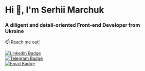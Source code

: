 <h1>Hi 👋, I'm Serhii Marchuk</h1>
<h3>A diligent and detail-oriented Front-end Developer from Ukraine</h3>

:mailbox: Reach me out!

[![Linkedin Badge](https://img.shields.io/badge/LinkedIn-white?style=flat&logo=linkedin&logoColor=white&labelColor=%230A66C2&color=%230A66C2)](http://www.linkedin.com/in/serhiimarchuk)  
[![Telegram Badge](https://img.shields.io/badge/Telegram-white?style=flat&logo=telegram&logoColor=white&labelColor=%2326A5E4&color=%2326A5E4)](https://t.me/Sergii_Marchuk)  
[![Email Badge](https://img.shields.io/badge/Email-white?style=flat&logo=gmail&logoColor=white&labelColor=%23EA4335&color=%23EA4335)](mailto:marchuk1992@gmail.com)  


